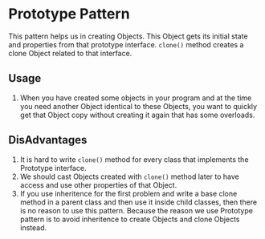 # Prototype Pattern
This pattern helps us in creating Objects. This Object gets its initial state and properties from that prototype interface. `clone()` method creates a clone Object related to that interface.

## Usage
1. When you have created some objects in your program and at the time you need another Object identical to these Objects, you want to quickly get that Object copy without creating it again that has some overloads.

## DisAdvantages
1. It is hard to write `clone()` method for every class that implements the Prototype interface.
2. We should cast Objects created with `clone()` method later to have access and use other properties of that Object.
3. If you use inheritence for the first problem and write a base clone method in a parent class and then use it inside child classes, then there is no reason to use this pattern. Because the reason we use Prototype pattern is to avoid inheritence to create Objects and clone Objects instead.
